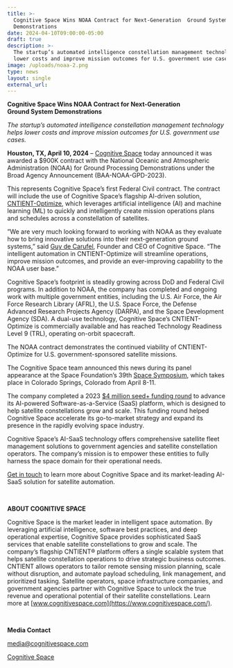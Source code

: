 ```yaml
---
title: >-
  Cognitive Space Wins NOAA Contract for Next-Generation  Ground System
  Demonstrations
date: 2024-04-10T09:00:00-05:00
draft: true
description: >-
  The startup’s automated intelligence constellation management technology helps
  lower costs and improve mission outcomes for U.S. government use cases.
image: /uploads/noaa-2.png
type: news
layout: single
external_url:
---
```

**Cognitive Space Wins NOAA Contract for Next-Generation <br>Ground System Demonstrations**

*The startup’s automated intelligence constellation management technology helps lower costs and improve mission outcomes for U.S. government use cases.*

**Houston, TX, April 10, 2024** – [Cognitive Space](https://www.cognitivespace.com/) today announced it was awarded a $900K contract with the National Oceanic and Atmospheric Administration (NOAA) for Ground Processing Demonstrations under the Broad Agency Announcement (BAA-NOAA-GPD-2023).

This represents Cognitive Space’s first Federal Civil contract. The contract will include the use of Cognitive Space’s flagship AI-driven solution, [CNTIENT-Optimize](https://www.cognitivespace.com/product/), which leverages artificial intelligence (AI) and machine learning (ML) to quickly and intelligently create mission operations plans and schedules across a constellation of satellites.

”We are very much looking forward to working with NOAA as they evaluate how to bring innovative solutions into their next-generation ground systems,” said [Guy de Carufel](https://www.linkedin.com/in/guydecarufel/), Founder and CEO of Cognitive Space. “The intelligent automation in CNTIENT-Optimize will streamline operations, improve mission outcomes, and provide an ever-improving capability to the NOAA user base.”

Cognitive Space’s footprint is steadily growing across DoD and Federal Civil programs. In addition to NOAA, the company has completed and ongoing work with multiple government entities, including the U.S. Air Force, the Air Force Research Library (AFRL), the U.S. Space Force, the Defense Advanced Research Projects Agency (DARPA), and the Space Development Agency (SDA). A dual-use technology, Cognitive Space’s CNTIENT-Optimize is commercially available and has reached Technology Readiness Level 9 (TRL), operating on-orbit spacecraft.

The NOAA contract demonstrates the continued viability of CNTIENT-Optimize for U.S. government-sponsored satellite missions.

The Cognitive Space team announced this news during its panel appearance at the Space Foundation’s 39th [Space Symposium](https://www.spacesymposium.org/), which takes place in Colorado Springs, Colorado from April 8-11.

The company completed a 2023 [$4 million seed+ funding round](https://www.cognitivespace.com/news/cognitive-space-raises-4million/) to advance its AI-powered Software-as-a-Service (SaaS) platform, which is designed to help satellite constellations grow and scale. This funding round helped Cognitive Space accelerate its go-to-market strategy and expand its presence in the rapidly evolving space industry.

Cognitive Space’s AI-SaaS technology offers comprehensive satellite fleet management solutions to government agencies and satellite constellation operators. The company’s mission is to empower these entities to fully harness the space domain for their operational needs.

[Get in touch](https://cognitivespace.com/contact/) to learn more about Cognitive Space and its market-leading AI-SaaS solution for satellite automation.

&nbsp;

**ABOUT COGNITIVE SPACE**

Cognitive Space is the market leader in intelligent space automation. By leveraging artificial intelligence, software best practices, and deep operational expertise, Cognitive Space provides sophisticated SaaS services that enable satellite constellations to grow and scale. The company’s flagship CNTIENT® platform offers a single scalable system that helps satellite constellation operations to drive strategic business outcomes. CNTIENT allows operators to tailor remote sensing mission planning, scale without disruption, and automate payload scheduling, link management, and prioritized tasking. Satellite operators, space infrastructure companies, and government agencies partner with Cognitive Space to unlock the true revenue and operational potential of their satellite constellations. Learn more at [www.cognitivespace.com](https://www.cognitivespace.com/).

&nbsp;

**Media Contact**

[media@cognitivespace.com](mailto:media@cognitivespace.com)

[Cognitive Space](https://www.cognitivespace.com/)

&nbsp;